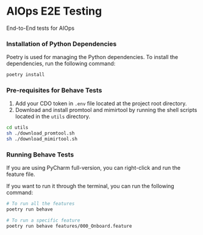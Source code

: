 # AIOps E2E Testing
End-to-End tests for AIOps

### Installation of Python Dependencies
Poetry is used for managing the Python dependencies. To install the dependencies, run the following command:

```bash
poetry install
```

### Pre-requisites for Behave Tests

1. Add your CDO token in `.env` file located at the project root directory.
2. Download and install promtool and mimirtool by running the shell scripts located in the `utils` directory.
```bash
cd utils
sh ./download_promtool.sh
sh ./download_mimirtool.sh
```

### Running Behave Tests

If you are using PyCharm full-version, you can right-click and run the feature file. 

If you want to run it through the
terminal, you can run the following command:

```bash
# To run all the features
poetry run behave

# To run a specific feature
poetry run behave features/000_Onboard.feature 
```
